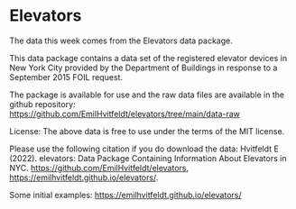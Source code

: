 # Elevators

The data this week comes from the Elevators data package.

This data package contains a data set of the registered elevator devices in New York City provided by the Department of Buildings in response to a September 2015 FOIL request.

The package is available for use and the raw data files are available in the github repository: https://github.com/EmilHvitfeldt/elevators/tree/main/data-raw

License: The above data is free to use under the terms of the MIT license.

Please use the following citation if you do download the data: Hvitfeldt E (2022). elevators: Data Package Containing Information About Elevators in NYC. https://github.com/EmilHvitfeldt/elevators, https://emilhvitfeldt.github.io/elevators/.

Some initial examples: https://emilhvitfeldt.github.io/elevators/
